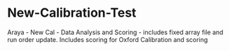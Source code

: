 # New-Calibration-Test
Araya - New Cal - Data Analysis and Scoring - includes fixed array file and run order update. Includes scoring for Oxford Calibration and scoring

